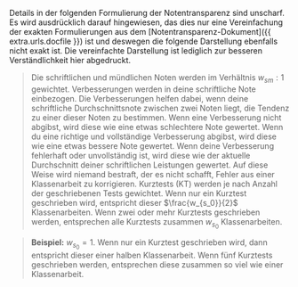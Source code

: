 Details in der folgenden Formulierung der Notentransparenz sind unscharf. Es wird ausdrücklich darauf hingewiesen, das dies nur eine Vereinfachung der exakten Formulierungen aus dem [Notentransparenz-Dokument]({{ extra.urls.docfile }}) ist und deswegen die folgende Darstellung ebenfalls nicht exakt ist. Die vereinfachte Darstellung ist lediglich zur besseren Verständlichkeit hier abgedruckt.

> Die schriftlichen und mündlichen Noten werden im Verhältnis $w_{sm}:1$ gewichtet. Verbesserungen werden in deine schriftliche Note einbezogen. Die Verbesserungen helfen dabei, wenn deine
> schriftliche Durchschnittsnote zwischen zwei Noten liegt, die Tendenz zu einer dieser Noten zu bestimmen. Wenn eine Verbesserung nicht abgibst, wird diese wie eine etwas
> schlechtere Note gewertet. Wenn du eine richtige und vollständige Verbesserung abgibst, wird diese wie eine etwas bessere Note gewertet. Wenn deine Verbesserung fehlerhaft oder unvollständig
> ist, wird diese wie der aktuelle Durchschnitt deiner schriftlichen Leistungen gewertet. Auf diese Weise wird niemand bestraft, der es nicht schafft, Fehler aus einer Klassenarbeit zu 
> korrigieren. Kurztests (KT) werden je nach Anzahl der geschriebenen Tests gewichtet. Wenn nur ein Kurztest geschrieben wird, entspricht dieser $\frac{w_{s_0}}{2}$ Klassenarbeiten. Wenn
> zwei oder mehr Kurztests geschrieben werden, entsprechen alle Kurztests zusammen $w_{s_0}$ Klassenarbeiten.

> **Beispiel:** $w_{s_0}=1$. Wenn nur ein Kurztest geschrieben wird, dann entspricht dieser einer halben Klassenarbeit. Wenn fünf Kurztests geschrieben werden, entsprechen diese zusammen so 
> viel wie einer Klassenarbeit.